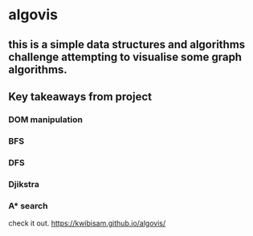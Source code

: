 # algovis
## this is a simple data structures and algorithms challenge attempting to visualise some graph algorithms.
## Key takeaways from project
### DOM manipulation
### BFS
### DFS 
### Djikstra
### A* search
check it out.  https://kwibisam.github.io/algovis/
